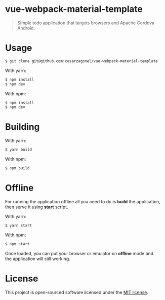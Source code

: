 # vue-webpack-material-template
> Simple todo application that targets browsers and Apache Cordova Android.

# Usage
``` bash
$ git clone git@github.com:cesarzagonel/vue-webpack-material-template
```

With yarn:
``` bash
$ npm install
$ npm dev
```

With npm:
``` bash
$ npm install
$ npm dev
```

# Building

With yarn:
``` bash
$ yarn build
```

With npm:
``` bash
$ npm build
```

# Offline
For running the application offline all you need to do is **build** the application, then serve it using **start** script.

With yarn:
``` bash
$ yarn start
```

With npm:
``` bash
$ npm start
```
Once loaded, you can put your browser or emulator on **offline** mode and the application will still working.

# License
This project is open-sourced software licensed under the [MIT license](http://opensource.org/licenses/MIT).